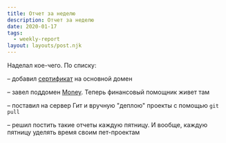 ```yaml
---
title: Отчет за неделю
description: Отчет за неделю
date: 2020-01-17
tags:
  - weekly-report
layout: layouts/post.njk
---
```


Наделал кое-чего. По списку:

– добавил [сертификат](https://certbot.eff.org) на основной домен
            
– завел поддомен [Money](http://money.beardless.online). Теперь финансовый помощник живет там

– поставил на сервер Гит и вручную "деплою" проекты с помощью <code>git pull</code>

– решил постить такие отчеты каждую пятницу. И вообще, каждую пятницу уделять время своим пет-проектам
